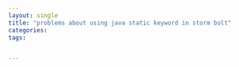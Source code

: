 ```yaml
---
layout: single
title: "problems about using java static keyword in storm bolt"
categories:
tags:


---
```

